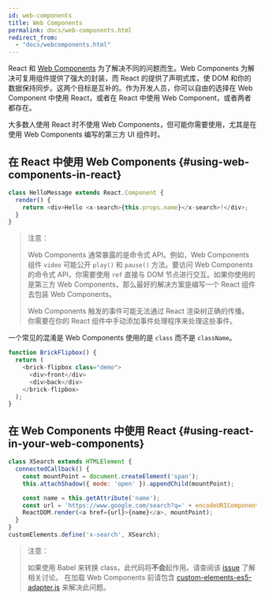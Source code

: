 ```yaml
---
id: web-components
title: Web Components
permalink: docs/web-components.html
redirect_from:
  - "docs/webcomponents.html"
---
```


React 和 [Web Components](https://developer.mozilla.org/en-US/docs/Web/Web_Components) 为了解决不同的问题而生。Web Components 为解决可复用组件提供了强大的封装，而 React 的提供了声明式库，使 DOM 和你的数据保持同步。这两个目标是互补的。作为开发人员，你可以自由的选择在 Web Component 中使用 React，或者在 React 中使用 Web Component，或者两者都存在。

大多数人使用 React 时不使用 Web Components，但可能你需要使用，尤其是在使用 Web Components 编写的第三方 UI 组件时。

## 在 React 中使用 Web Components {#using-web-components-in-react}

```javascript
class HelloMessage extends React.Component {
  render() {
    return <div>Hello <x-search>{this.props.name}</x-search>!</div>;
  }
}
```

> 注意：
>
> Web Components 通常暴露的是命令式 API。例如，Web Components 组件 `video` 可能公开 `play()` 和 `pause()` 方法。要访问 Web Components 的命令式 API，你需要使用 `ref` 直接与 DOM 节点进行交互。如果你使用的是第三方 Web Components，那么最好的解决方案是编写一个 React 组件去包装 Web Components。
>
> Web Components 触发的事件可能无法通过 React 渲染树正确的传播。
> 你需要在你的 React 组件中手动添加事件处理程序来处理这些事件。

一个常见的混淆是 Web Components 使用的是 `class` 而不是 `className`。

```javascript
function BrickFlipbox() {
  return (
    <brick-flipbox class="demo">
      <div>front</div>
      <div>back</div>
    </brick-flipbox>
  );
}
```

## 在 Web Components 中使用 React  {#using-react-in-your-web-components}

```javascript
class XSearch extends HTMLElement {
  connectedCallback() {
    const mountPoint = document.createElement('span');
    this.attachShadow({ mode: 'open' }).appendChild(mountPoint);

    const name = this.getAttribute('name');
    const url = 'https://www.google.com/search?q=' + encodeURIComponent(name);
    ReactDOM.render(<a href={url}>{name}</a>, mountPoint);
  }
}
customElements.define('x-search', XSearch);
```

>注意：
>
>如果使用 Babel 来转换 class，此代码将**不会**起作用。请查阅该 [issue](https://github.com/w3c/webcomponents/issues/587) 了解相关讨论。
>在加载 Web Components 前请包含 [custom-elements-es5-adapter.js](https://github.com/webcomponents/webcomponentsjs#custom-elements-es5-adapterjs) 来解决此问题。
